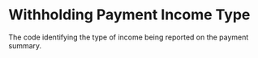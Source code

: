 # Withholding Payment Income Type
The code identifying the type of income being reported on the payment summary.